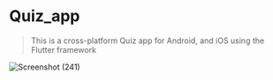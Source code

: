 # Quiz_app
> This is a cross-platform Quiz app for Android, and iOS using the Flutter framework

![Screenshot (241)](https://github.com/shreyamG/Quiz-app/assets/95539093/5fd87980-cda7-431b-9864-c594a012bcc4)

